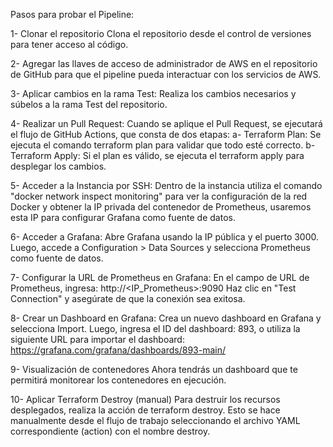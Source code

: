 Pasos para probar el Pipeline:

1- Clonar el repositorio
Clona el repositorio desde el control de versiones para tener acceso al código.

2- Agregar las llaves de acceso de administrador de AWS en el repositorio de GitHub
para que el pipeline pueda interactuar con los servicios de AWS.

3- Aplicar cambios en la rama Test: Realiza los cambios necesarios y súbelos a la rama Test del repositorio.

4- Realizar un Pull Request: Cuando se aplique el Pull Request, se ejecutará el flujo de GitHub Actions, que consta de dos etapas:
a- Terraform Plan: Se ejecuta el comando terraform plan para validar que todo esté correcto.
b- Terraform Apply: Si el plan es válido, se ejecuta el terraform apply para desplegar los cambios.

5- Acceder a la Instancia por SSH: Dentro de la instancia utiliza el comando "docker network inspect monitoring" para ver la configuración de la red Docker y obtener la IP privada del contenedor de Prometheus, usaremos esta IP para configurar Grafana como fuente de datos.

6- Acceder a Grafana: Abre Grafana usando la IP pública y el puerto 3000. Luego, accede a Configuration > Data Sources y selecciona Prometheus como fuente de datos.

7- Configurar la URL de Prometheus en Grafana: En el campo de URL de Prometheus, ingresa:
http://<IP_Prometheus>:9090
Haz clic en "Test Connection" y asegúrate de que la conexión sea exitosa.

8- Crear un Dashboard en Grafana: Crea un nuevo dashboard en Grafana y selecciona Import. Luego, ingresa el ID del dashboard: 893, o utiliza la siguiente URL para importar el dashboard:
https://grafana.com/grafana/dashboards/893-main/

9- Visualización de contenedores
Ahora tendrás un dashboard que te permitirá monitorear los contenedores en ejecución.

10- Aplicar Terraform Destroy (manual)
Para destruir los recursos desplegados, realiza la acción de terraform destroy. Esto se hace manualmente desde el flujo de trabajo seleccionando el archivo YAML correspondiente (action) con el nombre destroy. 